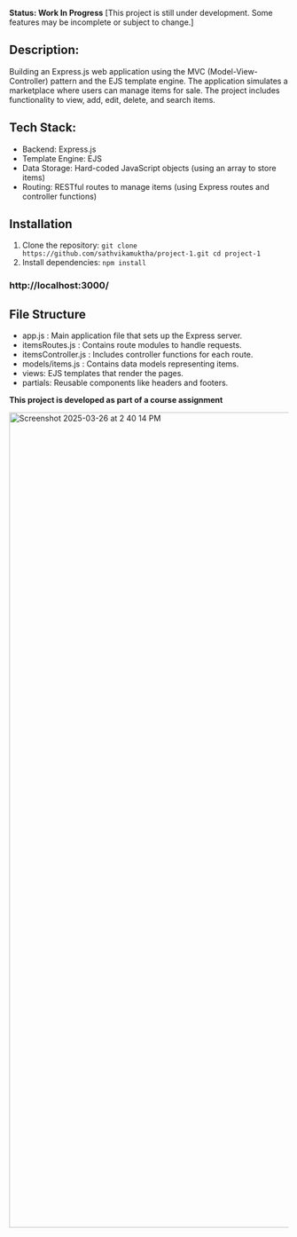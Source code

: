 **Status: Work In Progress** [This project is still under development. Some features may be incomplete or subject to change.]

## Description:
Building an Express.js web application using the MVC (Model-View-Controller) pattern and the EJS template engine. The application simulates a marketplace where users can manage items for sale. The project includes functionality to view, add, edit, delete, and search items.

## Tech Stack:
- Backend: Express.js
- Template Engine: EJS
- Data Storage: Hard-coded JavaScript objects (using an array to store items)
- Routing: RESTful routes to manage items (using Express routes and controller functions)

## Installation
1. Clone the repository:
   ``
   git clone https://github.com/sathvikamuktha/project-1.git
   cd project-1
   ``
2. Install dependencies:
   ``
   npm install
   ``
### http://localhost:3000/ ###

## File Structure
- app.js : Main application file that sets up the Express server.
- itemsRoutes.js : Contains route modules to handle requests.
- itemsController.js : Includes controller functions for each route.
- models/items.js : Contains data models representing items.
- views: EJS templates that render the pages.
- partials: Reusable components like headers and footers. 

**This project is developed as part of a course assignment**


<img width="1470" alt="Screenshot 2025-03-26 at 2 40 14 PM" src="https://github.com/user-attachments/assets/0e6e9469-31a7-4254-b9ee-7e4ba759412f"/>
